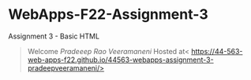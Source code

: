 # WebApps-F22-Assignment-3
Assignment 3 - Basic HTML
>Welcome *Pradeeep Rao Veeramaneni* 
Hosted at< https://44-563-web-apps-f22.github.io/44563-webapps-assignment-3-pradeepveeramaneni/>
